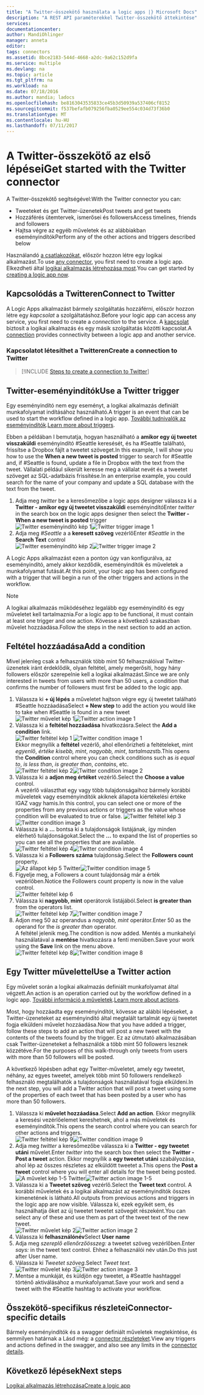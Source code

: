 ```yaml
---
title: "A Twitter-összekötő használata a logic apps |} Microsoft Docs"
description: "A REST API paraméterekkel Twitter-összekötő áttekintése"
services: 
documentationcenter: 
author: MandiOhlinger
manager: anneta
editor: 
tags: connectors
ms.assetid: 8bce2183-544d-4668-a2dc-9a62c152d9fa
ms.service: multiple
ms.devlang: na
ms.topic: article
ms.tgt_pltfrm: na
ms.workload: na
ms.date: 07/18/2016
ms.author: mandia; ladocs
ms.openlocfilehash: be8163043535833ce45b3d50939a537406cf8152
ms.sourcegitcommit: f537befafb079256fba0529ee554c034d73f36b0
ms.translationtype: MT
ms.contentlocale: hu-HU
ms.lasthandoff: 07/11/2017
---
```

# <a name="get-started-with-the-twitter-connector"></a><span data-ttu-id="fb88f-103">A Twitter-összekötő az első lépései</span><span class="sxs-lookup"><span data-stu-id="fb88f-103">Get started with the Twitter connector</span></span>
<span data-ttu-id="fb88f-104">A Twitter-összekötő segítségével:</span><span class="sxs-lookup"><span data-stu-id="fb88f-104">With the Twitter connector you can:</span></span>

* <span data-ttu-id="fb88f-105">Tweeteket és get Twitter-üzenetek</span><span class="sxs-lookup"><span data-stu-id="fb88f-105">Post tweets and get tweets</span></span>
* <span data-ttu-id="fb88f-106">Hozzáférés ütemtervek, ismerősei és followers</span><span class="sxs-lookup"><span data-stu-id="fb88f-106">Access timelines, friends and followers</span></span>
* <span data-ttu-id="fb88f-107">Hajtsa végre az egyéb műveletek és az alábbiakban eseményindítók</span><span class="sxs-lookup"><span data-stu-id="fb88f-107">Perform any of the other actions and triggers described below</span></span>  

<span data-ttu-id="fb88f-108">Használandó [a csatlakozókat](apis-list.md), először hozzon létre egy logikai alkalmazást.</span><span class="sxs-lookup"><span data-stu-id="fb88f-108">To use [any connector](apis-list.md), you first need to create a logic app.</span></span> <span data-ttu-id="fb88f-109">Elkezdheti által [logikai alkalmazás létrehozása most](../logic-apps/logic-apps-create-a-logic-app.md).</span><span class="sxs-lookup"><span data-stu-id="fb88f-109">You can get started by [creating a logic app now](../logic-apps/logic-apps-create-a-logic-app.md).</span></span>  

## <a name="connect-to-twitter"></a><span data-ttu-id="fb88f-110">Kapcsolódás a Twitteren</span><span class="sxs-lookup"><span data-stu-id="fb88f-110">Connect to Twitter</span></span>
<span data-ttu-id="fb88f-111">A Logic Apps alkalmazást bármely szolgáltatás hozzáférni, először hozzon létre egy *kapcsolat* a szolgáltatáshoz.</span><span class="sxs-lookup"><span data-stu-id="fb88f-111">Before your logic app can access any service, you first need to create a *connection* to the service.</span></span> <span data-ttu-id="fb88f-112">A [kapcsolat](connectors-overview.md) biztosít a logikai alkalmazás és egy másik szolgáltatás közötti kapcsolat.</span><span class="sxs-lookup"><span data-stu-id="fb88f-112">A [connection](connectors-overview.md) provides connectivity between a logic app and another service.</span></span>  

### <a name="create-a-connection-to-twitter"></a><span data-ttu-id="fb88f-113">Kapcsolatot létesíthet a Twitteren</span><span class="sxs-lookup"><span data-stu-id="fb88f-113">Create a connection to Twitter</span></span>
> [!INCLUDE [Steps to create a connection to Twitter](../../includes/connectors-create-api-twitter.md)]
> 
> 

## <a name="use-a-twitter-trigger"></a><span data-ttu-id="fb88f-114">Twitter-eseményindítók</span><span class="sxs-lookup"><span data-stu-id="fb88f-114">Use a Twitter trigger</span></span>
<span data-ttu-id="fb88f-115">Egy eseményindító nem egy eseményt, a logikai alkalmazás definiált munkafolyamat indításához használható.</span><span class="sxs-lookup"><span data-stu-id="fb88f-115">A trigger is an event that can be used to start the workflow defined in a logic app.</span></span> <span data-ttu-id="fb88f-116">[További tudnivalók az eseményindítók](../logic-apps/logic-apps-what-are-logic-apps.md#logic-app-concepts).</span><span class="sxs-lookup"><span data-stu-id="fb88f-116">[Learn more about triggers](../logic-apps/logic-apps-what-are-logic-apps.md#logic-app-concepts).</span></span>

<span data-ttu-id="fb88f-117">Ebben a példában I bemutatja, hogyan használható a **amikor egy új tweetet visszaküldi** eseményindító #Seattle keresését, és ha #Seattle található, frissítse a Dropbox fájlt a tweetet szöveget.</span><span class="sxs-lookup"><span data-stu-id="fb88f-117">In this example, I will show you how to use the **When a new tweet is posted**  trigger to search for #Seattle and, if #Seattle is found, update a file in Dropbox with the text from the tweet.</span></span> <span data-ttu-id="fb88f-118">Vállalati például sikerült keresse meg a vállalat nevét és a tweetet szöveget az SQL-adatbázis frissítése.</span><span class="sxs-lookup"><span data-stu-id="fb88f-118">In an enterprise example, you could search for the name of your company and update a SQL database with the text from the tweet.</span></span>

1. <span data-ttu-id="fb88f-119">Adja meg *twitter* be a keresőmezőbe a logic apps designer válassza ki a **Twitter - amikor egy új tweetet visszaküldi** eseményindító</span><span class="sxs-lookup"><span data-stu-id="fb88f-119">Enter *twitter* in the search box on the logic apps designer then select the **Twitter - When a new tweet is posted**  trigger</span></span>   
   <span data-ttu-id="fb88f-120">![Twitter eseményindító kép 1](./media/connectors-create-api-twitter/trigger-1.png)</span><span class="sxs-lookup"><span data-stu-id="fb88f-120">![Twitter trigger image 1](./media/connectors-create-api-twitter/trigger-1.png)</span></span>  
2. <span data-ttu-id="fb88f-121">Adja meg *#Seattle* a a **keresett szöveg** vezérlő</span><span class="sxs-lookup"><span data-stu-id="fb88f-121">Enter *#Seattle* in the **Search Text** control</span></span>  
   <span data-ttu-id="fb88f-122">![Twitter eseményindító kép 2](./media/connectors-create-api-twitter/trigger-2.png)</span><span class="sxs-lookup"><span data-stu-id="fb88f-122">![Twitter trigger image 2](./media/connectors-create-api-twitter/trigger-2.png)</span></span> 

<span data-ttu-id="fb88f-123">A Logic Apps alkalmazást ezen a ponton úgy van konfigurálva, az eseményindító, amely akkor kezdődik, eseményindítók és műveletek a munkafolyamat futását.</span><span class="sxs-lookup"><span data-stu-id="fb88f-123">At this point, your logic app has been configured with a trigger that will begin a run of the other triggers and actions in the workflow.</span></span> 

> [!NOTE]
> <span data-ttu-id="fb88f-124">A logikai alkalmazás működéséhez legalább egy eseményindító és egy műveletet kell tartalmaznia.</span><span class="sxs-lookup"><span data-stu-id="fb88f-124">For a logic app to be functional, it must contain at least one trigger and one action.</span></span> <span data-ttu-id="fb88f-125">Kövesse a következő szakaszban művelet hozzáadása.</span><span class="sxs-lookup"><span data-stu-id="fb88f-125">Follow the steps in the next section to add an action.</span></span>  
> 
> 

## <a name="add-a-condition"></a><span data-ttu-id="fb88f-126">Feltétel hozzáadása</span><span class="sxs-lookup"><span data-stu-id="fb88f-126">Add a condition</span></span>
<span data-ttu-id="fb88f-127">Mivel jelenleg csak a felhasználók több mint 50 felhasználóival Twitter-üzenetek iránt érdeklődik, olyan feltétel, amely megerősíti, hogy hány followers először szerepelnie kell a logikai alkalmazást.</span><span class="sxs-lookup"><span data-stu-id="fb88f-127">Since we are only interested in tweets from users with more than 50 users, a condition that confirms the number of followers must first be added to the logic app.</span></span>  

1. <span data-ttu-id="fb88f-128">Válassza ki **+ új lépés** a műveletet hajtson végre egy új tweetet található #Seattle hozzáadása</span><span class="sxs-lookup"><span data-stu-id="fb88f-128">Select **+ New step** to add the action you would like to take when #Seattle is found in a new tweet</span></span>  
   <span data-ttu-id="fb88f-129">![Twitter művelet kép 1](../../includes/media/connectors-create-api-twitter/action-1.png)</span><span class="sxs-lookup"><span data-stu-id="fb88f-129">![Twitter action image 1](../../includes/media/connectors-create-api-twitter/action-1.png)</span></span>  
2. <span data-ttu-id="fb88f-130">Válassza ki a **feltétel hozzáadása** hivatkozásra.</span><span class="sxs-lookup"><span data-stu-id="fb88f-130">Select the **Add a condition** link.</span></span>  
   <span data-ttu-id="fb88f-131">![Twitter feltétel kép 1](../../includes/media/connectors-create-api-twitter/condition-1.png) </span><span class="sxs-lookup"><span data-stu-id="fb88f-131">![Twitter condition image 1](../../includes/media/connectors-create-api-twitter/condition-1.png) </span></span>  
   <span data-ttu-id="fb88f-132">Ekkor megnyílik a **feltétel** vezérlő, ahol ellenőrizheti a feltételeket, mint *egyenlő*, *értéke kisebb, mint*, *nagyobb, mint*, *tartalmaz*stb.</span><span class="sxs-lookup"><span data-stu-id="fb88f-132">This opens the **Condition** control where you can check conditions such as *is equal to*, *is less than*, *is greater than*, *contains*, etc.</span></span>  
   <span data-ttu-id="fb88f-133">![Twitter feltétel kép 2](../../includes/media/connectors-create-api-twitter/condition-2.png)</span><span class="sxs-lookup"><span data-stu-id="fb88f-133">![Twitter condition image 2](../../includes/media/connectors-create-api-twitter/condition-2.png)</span></span>   
3. <span data-ttu-id="fb88f-134">Válassza ki a **adjon meg értéket** vezérlő.</span><span class="sxs-lookup"><span data-stu-id="fb88f-134">Select the **Choose a value** control.</span></span>  
   <span data-ttu-id="fb88f-135">A vezérlő választhat egy vagy több tulajdonságaihoz bármely korábbi műveletek vagy eseményindítók akiknek állapota kiértékelési értéke IGAZ vagy hamis.</span><span class="sxs-lookup"><span data-stu-id="fb88f-135">In this control, you can select one or more of the properties from any previous actions or triggers as the value whose condition will be evaluated to true or false.</span></span>
   <span data-ttu-id="fb88f-136">![Twitter feltétel kép 3](../../includes/media/connectors-create-api-twitter/condition-3.png)</span><span class="sxs-lookup"><span data-stu-id="fb88f-136">![Twitter condition image 3](../../includes/media/connectors-create-api-twitter/condition-3.png)</span></span>   
4. <span data-ttu-id="fb88f-137">Válassza ki a **...**  bontsa ki a tulajdonságok listájának, így minden elérhető tulajdonságokat.</span><span class="sxs-lookup"><span data-stu-id="fb88f-137">Select the **...** to expand the list of properties so you can see all the properties that are available.</span></span>        
   <span data-ttu-id="fb88f-138">![Twitter feltétel kép 4](../../includes/media/connectors-create-api-twitter/condition-4.png)</span><span class="sxs-lookup"><span data-stu-id="fb88f-138">![Twitter condition image 4](../../includes/media/connectors-create-api-twitter/condition-4.png)</span></span>   
5. <span data-ttu-id="fb88f-139">Válassza ki a **Followers száma** tulajdonság.</span><span class="sxs-lookup"><span data-stu-id="fb88f-139">Select the **Followers count** property.</span></span>    
   <span data-ttu-id="fb88f-140">![Az állapot kép 5 Twitter](../../includes/media/connectors-create-api-twitter/condition-5.png)</span><span class="sxs-lookup"><span data-stu-id="fb88f-140">![Twitter condition image 5](../../includes/media/connectors-create-api-twitter/condition-5.png)</span></span>   
6. <span data-ttu-id="fb88f-141">Figyelje meg, a Followers a count tulajdonság már a érték vezérlőben.</span><span class="sxs-lookup"><span data-stu-id="fb88f-141">Notice the Followers count property is now in the value control.</span></span>    
   ![Twitter feltétel kép 6](../../includes/media/connectors-create-api-twitter/condition-6.png)   
7. <span data-ttu-id="fb88f-143">Válassza ki **nagyobb, mint** operátorok listájából.</span><span class="sxs-lookup"><span data-stu-id="fb88f-143">Select **is greater than** from the operators list.</span></span>    
   <span data-ttu-id="fb88f-144">![Twitter feltétel kép 7](../../includes/media/connectors-create-api-twitter/condition-7.png)</span><span class="sxs-lookup"><span data-stu-id="fb88f-144">![Twitter condition image 7](../../includes/media/connectors-create-api-twitter/condition-7.png)</span></span>   
8. <span data-ttu-id="fb88f-145">Adjon meg 50 az operandus a *nagyobb, mint* operátor.</span><span class="sxs-lookup"><span data-stu-id="fb88f-145">Enter 50 as the operand for the *is greater than* operator.</span></span>  
   <span data-ttu-id="fb88f-146">A feltétel jelenik meg.</span><span class="sxs-lookup"><span data-stu-id="fb88f-146">The condition is now added.</span></span> <span data-ttu-id="fb88f-147">Mentés a munkahelyi használatával a **mentése** hivatkozásra a fenti menüben.</span><span class="sxs-lookup"><span data-stu-id="fb88f-147">Save your work using the **Save** link on the menu above.</span></span>    
   <span data-ttu-id="fb88f-148">![Twitter feltétel kép 8](../../includes/media/connectors-create-api-twitter/condition-8.png)</span><span class="sxs-lookup"><span data-stu-id="fb88f-148">![Twitter condition image 8](../../includes/media/connectors-create-api-twitter/condition-8.png)</span></span>   

## <a name="use-a-twitter-action"></a><span data-ttu-id="fb88f-149">Egy Twitter művelettel</span><span class="sxs-lookup"><span data-stu-id="fb88f-149">Use a Twitter action</span></span>
<span data-ttu-id="fb88f-150">Egy művelet során a logikai alkalmazás definiált munkafolyamat által végzett.</span><span class="sxs-lookup"><span data-stu-id="fb88f-150">An action is an operation carried out by the workflow defined in a logic app.</span></span> <span data-ttu-id="fb88f-151">[További információ a műveletek](../logic-apps/logic-apps-what-are-logic-apps.md#logic-app-concepts).</span><span class="sxs-lookup"><span data-stu-id="fb88f-151">[Learn more about actions](../logic-apps/logic-apps-what-are-logic-apps.md#logic-app-concepts).</span></span>  

<span data-ttu-id="fb88f-152">Most, hogy hozzáadta egy eseményindítót, kövesse az alábbi lépéseket, a Twitter-üzeneteket az eseményindító által megtalált tartalmát egy új tweetet fogja elküldeni művelet hozzáadása.</span><span class="sxs-lookup"><span data-stu-id="fb88f-152">Now that you have added a trigger, follow these steps to add an action that will post a new tweet with the contents of the tweets found by the trigger.</span></span> <span data-ttu-id="fb88f-153">Ez az útmutató alkalmazásában csak Twitter-üzeneteket a felhasználók a több mint 50 followers lesznek közzétéve.</span><span class="sxs-lookup"><span data-stu-id="fb88f-153">For the purposes of this walk-through only tweets from users with more than 50 followers will be posted.</span></span>  

<span data-ttu-id="fb88f-154">A következő lépésben adhat egy Twitter-műveletet, amely egy tweetet, néhány, az egyes tweetet, amelyek több mint 50 followers rendelkező felhasználó megtalálhatók a tulajdonságok használatával fogja elküldeni.</span><span class="sxs-lookup"><span data-stu-id="fb88f-154">In the next step, you will add a Twitter action that will post a tweet using some of the properties of each tweet that has been posted by a user who has more than 50 followers.</span></span>  

1. <span data-ttu-id="fb88f-155">Válassza ki **művelet hozzáadása**.</span><span class="sxs-lookup"><span data-stu-id="fb88f-155">Select **Add an action**.</span></span> <span data-ttu-id="fb88f-156">Ekkor megnyílik a keresési vezérlőelemet kereshetnek, ahol a más műveletek és eseményindítók.</span><span class="sxs-lookup"><span data-stu-id="fb88f-156">This opens the search control where you can search for other actions and triggers.</span></span>  
   <span data-ttu-id="fb88f-157">![Twitter feltétel kép 9](../../includes/media/connectors-create-api-twitter/condition-9.png)</span><span class="sxs-lookup"><span data-stu-id="fb88f-157">![Twitter condition image 9](../../includes/media/connectors-create-api-twitter/condition-9.png)</span></span>   
2. <span data-ttu-id="fb88f-158">Adja meg *twitter* a keresőmezőbe válassza ki a **Twitter - egy tweetet utáni** művelet.</span><span class="sxs-lookup"><span data-stu-id="fb88f-158">Enter *twitter* into the search box then select the **Twitter - Post a tweet** action.</span></span> <span data-ttu-id="fb88f-159">Ekkor megnyílik a **egy tweetet utáni** szabályozása, ahol lép az összes részletes az elküldött tweetet a.</span><span class="sxs-lookup"><span data-stu-id="fb88f-159">This opens the **Post a tweet** control where you will enter all details for the tweet being posted.</span></span>      
   <span data-ttu-id="fb88f-160">![A művelet kép 1-5 Twitter](../../includes/media/connectors-create-api-twitter/action-1-5.png)</span><span class="sxs-lookup"><span data-stu-id="fb88f-160">![Twitter action image 1-5](../../includes/media/connectors-create-api-twitter/action-1-5.png)</span></span>   
3. <span data-ttu-id="fb88f-161">Válassza ki a **Tweetet szöveg** vezérlő.</span><span class="sxs-lookup"><span data-stu-id="fb88f-161">Select the **Tweet text** control.</span></span> <span data-ttu-id="fb88f-162">A korábbi műveletek és a logikai alkalmazást az eseményindítók összes kimenetének is látható.</span><span class="sxs-lookup"><span data-stu-id="fb88f-162">All outputs from previous actions and triggers in the logic app are now visible.</span></span> <span data-ttu-id="fb88f-163">Válassza ki, ezek egyikét sem, és használhatja őket az új tweetet tweetet szövegét részeként.</span><span class="sxs-lookup"><span data-stu-id="fb88f-163">You can select any of these and use them as part of the tweet text of the new tweet.</span></span>     
   <span data-ttu-id="fb88f-164">![Twitter művelet kép 2](../../includes/media/connectors-create-api-twitter/action-2.png)</span><span class="sxs-lookup"><span data-stu-id="fb88f-164">![Twitter action image 2](../../includes/media/connectors-create-api-twitter/action-2.png)</span></span>   
4. <span data-ttu-id="fb88f-165">Válassza ki **felhasználónév**</span><span class="sxs-lookup"><span data-stu-id="fb88f-165">Select **User name**</span></span>   
5. <span data-ttu-id="fb88f-166">Adja meg *szereplő ellenőrzőösszeg:* a tweetet szöveg vezérlőben.</span><span class="sxs-lookup"><span data-stu-id="fb88f-166">Enter *says:* in the tweet text control.</span></span> <span data-ttu-id="fb88f-167">Ehhez a felhasználói név után.</span><span class="sxs-lookup"><span data-stu-id="fb88f-167">Do this just after User name.</span></span>  
6. <span data-ttu-id="fb88f-168">Válassza ki *Tweetet szöveg*.</span><span class="sxs-lookup"><span data-stu-id="fb88f-168">Select *Tweet text*.</span></span>       
   <span data-ttu-id="fb88f-169">![Twitter művelet kép 3](../../includes/media/connectors-create-api-twitter/action-3.png)</span><span class="sxs-lookup"><span data-stu-id="fb88f-169">![Twitter action image 3](../../includes/media/connectors-create-api-twitter/action-3.png)</span></span>   
7. <span data-ttu-id="fb88f-170">Mentse a munkáját, és küldjön egy tweetet, a #Seattle hashtaggel történő aktiválásához a munkafolyamat.</span><span class="sxs-lookup"><span data-stu-id="fb88f-170">Save your work and send a tweet with the #Seattle hashtag to activate your workflow.</span></span>  


## <a name="connector-specific-details"></a><span data-ttu-id="fb88f-171">Összekötő-specifikus részletei</span><span class="sxs-lookup"><span data-stu-id="fb88f-171">Connector-specific details</span></span>

<span data-ttu-id="fb88f-172">Bármely eseményindítók és a swagger definiált műveletek megtekintése, és semmilyen határnak a Lásd még: a [connector részleteket](/connectors/twitterconnector/).</span><span class="sxs-lookup"><span data-stu-id="fb88f-172">View any triggers and actions defined in the swagger, and also see any limits in the [connector details](/connectors/twitterconnector/).</span></span> 

## <a name="next-steps"></a><span data-ttu-id="fb88f-173">Következő lépések</span><span class="sxs-lookup"><span data-stu-id="fb88f-173">Next steps</span></span>
[<span data-ttu-id="fb88f-174">Logikai alkalmazás létrehozása</span><span class="sxs-lookup"><span data-stu-id="fb88f-174">Create a logic app</span></span>](../logic-apps/logic-apps-create-a-logic-app.md)

